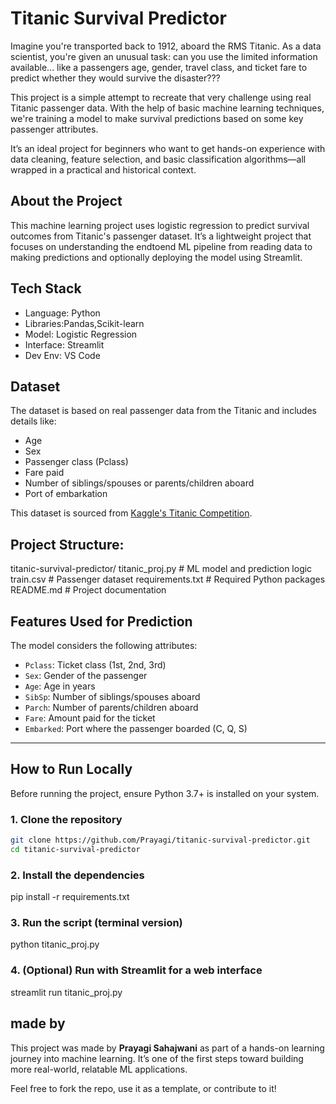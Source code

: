 # Titanic Survival Predictor

Imagine you're transported back to 1912, aboard the RMS Titanic. As a data scientist, you're given an unusual task: can you use the limited information available... like a passengers age, gender, travel class, and ticket fare to predict whether they would survive the disaster???

This project is a simple attempt to recreate that very challenge using real Titanic passenger data. With the help of basic machine learning techniques, we're training a model to make survival predictions based on some key passenger attributes.

It’s an ideal project for beginners who want to get hands-on experience with data cleaning, feature selection, and basic classification algorithms—all wrapped in a practical and historical context.

## About the Project

This machine learning project uses logistic regression to predict survival outcomes from Titanic's passenger dataset. It’s a lightweight project that focuses on understanding the endtoend ML pipeline from reading data to making predictions and optionally deploying the model using Streamlit.


## Tech Stack

- Language: Python
- Libraries:Pandas,Scikit-learn
- Model: Logistic Regression
- Interface: Streamlit
- Dev Env: VS Code

## Dataset

The dataset is based on real passenger data from the Titanic and includes details like:
- Age
- Sex
- Passenger class (Pclass)
- Fare paid
- Number of siblings/spouses or parents/children aboard
- Port of embarkation

This dataset is sourced from [Kaggle's Titanic Competition](https://www.kaggle.com/c/titanic/data).


## Project Structure:
titanic-survival-predictor/
titanic_proj.py               # ML model and prediction logic
train.csv                    # Passenger dataset
requirements.txt             # Required Python packages
README.md                     # Project documentation

## Features Used for Prediction

The model considers the following attributes:
- `Pclass`: Ticket class (1st, 2nd, 3rd)
- `Sex`: Gender of the passenger
- `Age`: Age in years
- `SibSp`: Number of siblings/spouses aboard
- `Parch`: Number of parents/children aboard
- `Fare`: Amount paid for the ticket
- `Embarked`: Port where the passenger boarded (C, Q, S)

---

## How to Run Locally

Before running the project, ensure Python 3.7+ is installed on your system.

### 1. Clone the repository

```bash
git clone https://github.com/Prayagi/titanic-survival-predictor.git
cd titanic-survival-predictor
````

### 2. Install the dependencies
pip install -r requirements.txt

### 3. Run the script (terminal version)

python titanic_proj.py

### 4. (Optional) Run with Streamlit for a web interface
streamlit run titanic_proj.py


## made by

This project was made by **Prayagi Sahajwani** as part of a hands-on learning journey into machine learning. It’s one of the first steps toward building more real-world, relatable ML applications.

Feel free to fork the repo, use it as a template, or contribute to it!
